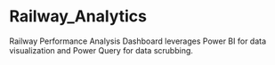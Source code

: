 # Railway_Analytics
Railway Performance Analysis Dashboard leverages Power BI for data visualization and Power Query for data scrubbing. 

